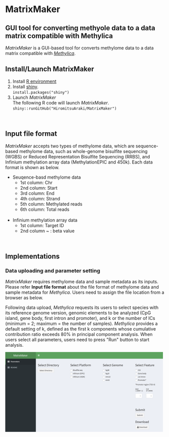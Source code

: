 # MatrixMaker
## GUI tool for converting methyole data to a data matrix compatible with Methylica
*MatrixMaker* is a GUI-based tool for converts methylome data to a data matrix compatible with [*Methylica*](https://github.com/HiromitsuAraki/Methylica). 

## Install/Launch MatrixMaker
1.  Install [R environment](https://www.r-project.org/)
2.  Install [shiny](https://shiny.rstudio.com).  
`install.packages("shiny")`
3.  Launch *MatrixMaker*  
The following R code will launch *MatrixMaker*.  
`shiny::runGitHub("HiromitsuAraki/MatrixMaker")`
<br>

## Input file format
*MatrixMaker* accepts two types of methylome data, which are sequence-based methylome data, such as whole-genome bisulfite sequencing (WGBS) or Reduced Representation Bisulfite Sequencing (RRBS), and Infinium methylation array data (MethylationEPIC and 450k). Each data format is shown as below.
- Seuqence-basd methylome data
  - 1st column: Chr
  - 2nd column: Start
  - 3rd column: End
  - 4th column: Strand
  - 5th column: Methylated reads
  - 6th column: Total reads
  <br>
- Infinium methylation array data
  - 1st column: Target ID
  - 2nd column ~ : beta value
  
<br>

## Implementations
### Data uploading and parameter setting
*MatrixMaker* requires methylome data and sample metadata as its inputs. Please refer **Input file format** about the file format of methylome data and sample metadata for *Methylica*. Users need to assign the file location from a browser as below.

Following data upload, *Methylica* requests its users to select species with its reference genome version, genomic elements to be analyzed (CpG island, gene body, first intron and promoter), and k or the number of ICs (minimum = 2; maximum = the number of samples). *Methylica* provides a default setting of k, defined as the first k components whose cumulative contribution ratio exceeds 80% in principal component analysis. When users select all parameters, users need to press "Run" button to start analysis.

<img src="./README_files/Figures/MatrixMaker.png" width=500x500>
<br>
